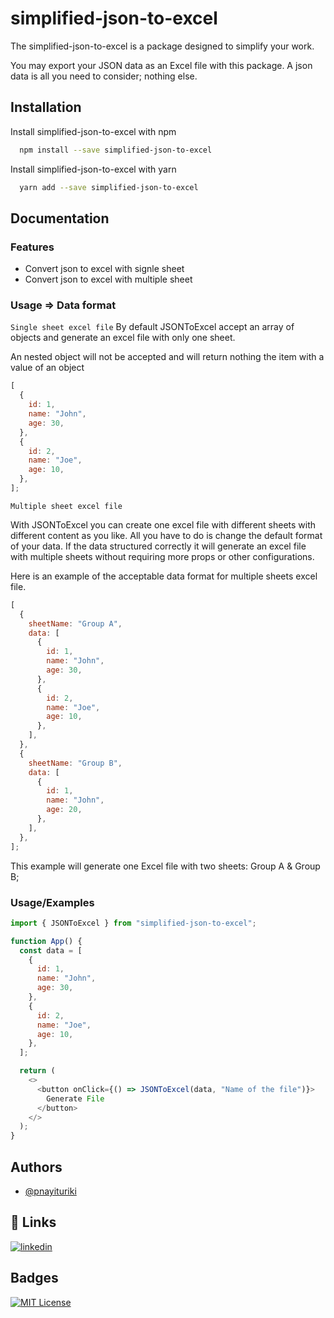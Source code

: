 # simplified-json-to-excel

The simplified-json-to-excel is a package designed to simplify your work.

You may export your JSON data as an Excel file with this package.
A json data is all you need to consider; nothing else.

## Installation

Install simplified-json-to-excel with npm

```bash
  npm install --save simplified-json-to-excel
```

Install simplified-json-to-excel with yarn

```bash
  yarn add --save simplified-json-to-excel
```

## Documentation

### Features

- Convert json to excel with signle sheet
- Convert json to excel with multiple sheet

### Usage => Data format

`Single sheet excel file`
By default JSONToExcel accept an array of objects and generate an excel file with only one sheet.

An nested object will not be accepted and will return nothing the item with a value of an object

```js
[
  {
    id: 1,
    name: "John",
    age: 30,
  },
  {
    id: 2,
    name: "Joe",
    age: 10,
  },
];
```

`Multiple sheet excel file`

With JSONToExcel you can create one excel file with different sheets with different content as you like.
All you have to do is change the default format of your data.
If the data structured correctly it will generate an excel file with multiple sheets without requiring more props or other configurations.

Here is an example of the acceptable data format for multiple sheets excel file.

```js
[
  {
    sheetName: "Group A",
    data: [
      {
        id: 1,
        name: "John",
        age: 30,
      },
      {
        id: 2,
        name: "Joe",
        age: 10,
      },
    ],
  },
  {
    sheetName: "Group B",
    data: [
      {
        id: 1,
        name: "John",
        age: 20,
      },
    ],
  },
];
```

This example will generate one Excel file with two sheets: Group A & Group B;

### Usage/Examples

```javascript
import { JSONToExcel } from "simplified-json-to-excel";

function App() {
  const data = [
    {
      id: 1,
      name: "John",
      age: 30,
    },
    {
      id: 2,
      name: "Joe",
      age: 10,
    },
  ];

  return (
    <>
      <button onClick={() => JSONToExcel(data, "Name of the file")}>
        Generate File
      </button>
    </>
  );
}
```

## Authors

- [@pnayituriki](https://www.github.com/pnayituriki)

## 🔗 Links

[![linkedin](https://img.shields.io/badge/linkedin-0A66C2?style=for-the-badge&logo=linkedin&logoColor=white)](https://www.linkedin.com/in/nayituriki/)

## Badges

[![MIT License](https://img.shields.io/badge/License-MIT-green.svg)](https://choosealicense.com/licenses/mit/)
